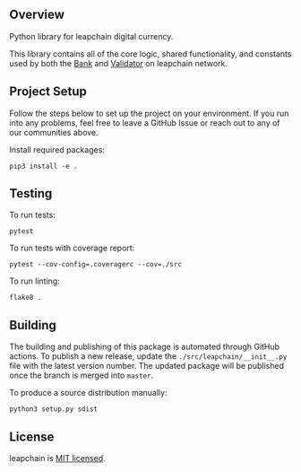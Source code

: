 ## Overview

Python library for leapchain digital currency.

This library contains all of the core logic, shared functionality, and
constants used by both the [Bank](https://github.com/LeapChain/Bank) and 
[Validator](https://github.com/LeapChain/Validator) on leapchain network.

## Project Setup

Follow the steps below to set up the project on your environment. If you run into any problems, feel free to leave a 
GitHub Issue or reach out to any of our communities above.

Install required packages:
```
pip3 install -e .
```

## Testing

To run tests:
```
pytest
```

To run tests with coverage report:
```
pytest --cov-config=.coveragerc --cov=./src 
```

To run linting:
```
flake8 .
```

## Building

The building and publishing of this package is automated through GitHub actions. To publish a new release, update the
`./src/leapchain/__init__.py` file with the latest version number. The updated package will be published once the
branch is merged into `master`.

To produce a source distribution manually:
```
python3 setup.py sdist
```

## License

leapchain is [MIT licensed](http://opensource.org/licenses/MIT).
